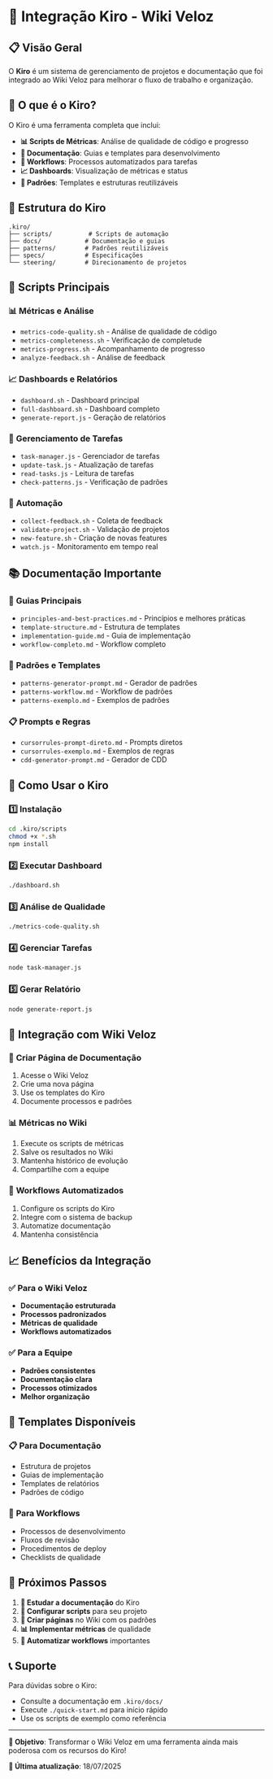 # 🚀 Integração Kiro - Wiki Veloz

## 📋 **Visão Geral**

O **Kiro** é um sistema de gerenciamento de projetos e documentação que foi integrado ao Wiki Veloz para melhorar o fluxo de trabalho e organização.

## 🎯 **O que é o Kiro?**

O Kiro é uma ferramenta completa que inclui:

- **📊 Scripts de Métricas**: Análise de qualidade de código e progresso
- **📝 Documentação**: Guias e templates para desenvolvimento
- **🔄 Workflows**: Processos automatizados para tarefas
- **📈 Dashboards**: Visualização de métricas e status
- **🎨 Padrões**: Templates e estruturas reutilizáveis

## 📁 **Estrutura do Kiro**

```
.kiro/
├── scripts/          # Scripts de automação
├── docs/            # Documentação e guias
├── patterns/        # Padrões reutilizáveis
├── specs/           # Especificações
└── steering/        # Direcionamento de projetos
```

## 🔧 **Scripts Principais**

### 📊 **Métricas e Análise**

- `metrics-code-quality.sh` - Análise de qualidade de código
- `metrics-completeness.sh` - Verificação de completude
- `metrics-progress.sh` - Acompanhamento de progresso
- `analyze-feedback.sh` - Análise de feedback

### 📈 **Dashboards e Relatórios**

- `dashboard.sh` - Dashboard principal
- `full-dashboard.sh` - Dashboard completo
- `generate-report.js` - Geração de relatórios

### 🔄 **Gerenciamento de Tarefas**

- `task-manager.js` - Gerenciador de tarefas
- `update-task.js` - Atualização de tarefas
- `read-tasks.js` - Leitura de tarefas
- `check-patterns.js` - Verificação de padrões

### 🚀 **Automação**

- `collect-feedback.sh` - Coleta de feedback
- `validate-project.sh` - Validação de projetos
- `new-feature.sh` - Criação de novas features
- `watch.js` - Monitoramento em tempo real

## 📚 **Documentação Importante**

### 🎯 **Guias Principais**

- `principles-and-best-practices.md` - Princípios e melhores práticas
- `template-structure.md` - Estrutura de templates
- `implementation-guide.md` - Guia de implementação
- `workflow-completo.md` - Workflow completo

### 🎨 **Padrões e Templates**

- `patterns-generator-prompt.md` - Gerador de padrões
- `patterns-workflow.md` - Workflow de padrões
- `patterns-exemplo.md` - Exemplos de padrões

### 📋 **Prompts e Regras**

- `cursorrules-prompt-direto.md` - Prompts diretos
- `cursorrules-exemplo.md` - Exemplos de regras
- `cdd-generator-prompt.md` - Gerador de CDD

## 🚀 **Como Usar o Kiro**

### 1️⃣ **Instalação**

```bash
cd .kiro/scripts
chmod +x *.sh
npm install
```

### 2️⃣ **Executar Dashboard**

```bash
./dashboard.sh
```

### 3️⃣ **Análise de Qualidade**

```bash
./metrics-code-quality.sh
```

### 4️⃣ **Gerenciar Tarefas**

```bash
node task-manager.js
```

### 5️⃣ **Gerar Relatório**

```bash
node generate-report.js
```

## 🔗 **Integração com Wiki Veloz**

### 📝 **Criar Página de Documentação**

1. Acesse o Wiki Veloz
2. Crie uma nova página
3. Use os templates do Kiro
4. Documente processos e padrões

### 📊 **Métricas no Wiki**

1. Execute os scripts de métricas
2. Salve os resultados no Wiki
3. Mantenha histórico de evolução
4. Compartilhe com a equipe

### 🎯 **Workflows Automatizados**

1. Configure os scripts do Kiro
2. Integre com o sistema de backup
3. Automatize documentação
4. Mantenha consistência

## 📈 **Benefícios da Integração**

### ✅ **Para o Wiki Veloz**

- **Documentação estruturada**
- **Processos padronizados**
- **Métricas de qualidade**
- **Workflows automatizados**

### ✅ **Para a Equipe**

- **Padrões consistentes**
- **Documentação clara**
- **Processos otimizados**
- **Melhor organização**

## 🎨 **Templates Disponíveis**

### 📋 **Para Documentação**

- Estrutura de projetos
- Guias de implementação
- Templates de relatórios
- Padrões de código

### 🔄 **Para Workflows**

- Processos de desenvolvimento
- Fluxos de revisão
- Procedimentos de deploy
- Checklists de qualidade

## 🚀 **Próximos Passos**

1. **📖 Estudar a documentação** do Kiro
2. **🔧 Configurar scripts** para seu projeto
3. **📝 Criar páginas** no Wiki com os padrões
4. **📊 Implementar métricas** de qualidade
5. **🔄 Automatizar workflows** importantes

## 📞 **Suporte**

Para dúvidas sobre o Kiro:

- Consulte a documentação em `.kiro/docs/`
- Execute `./quick-start.md` para início rápido
- Use os scripts de exemplo como referência

---

**🎯 Objetivo**: Transformar o Wiki Veloz em uma ferramenta ainda mais poderosa com os recursos do Kiro!

**📅 Última atualização**: 18/07/2025
